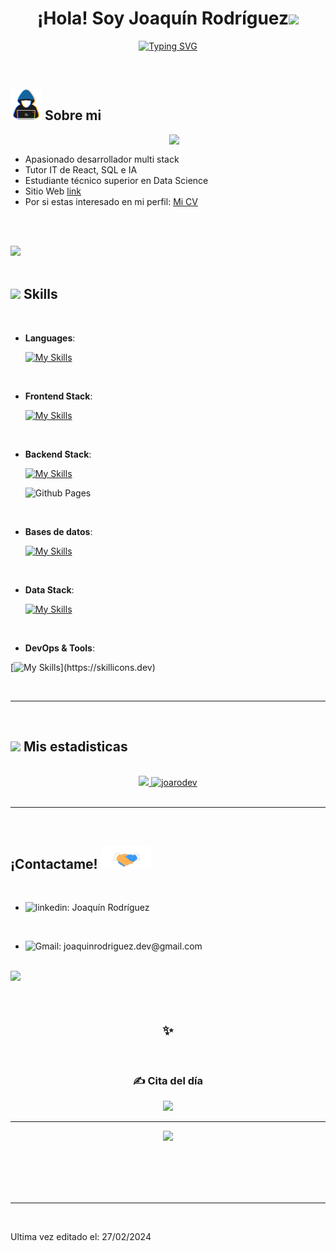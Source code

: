 
<h1 align="center"><b>¡Hola! Soy Joaquín Rodríguez</b><img src="https://media.giphy.com/media/hvRJCLFzcasrR4ia7z/giphy.gif" width="35"></h1>
<!--  -->
<p align="center">
  <a href="https://git.io/typing-svg"><img src="https://readme-typing-svg.demolab.com?font=Fira+Code&pause=1000&color=18BD16&random=false&width=435&lines=%3CDesarrollador+Full+Stack+%2F%3E;%3CIA+con+Python+%2F%3E;%3CDesarrollador+Frontend+%2F%3E;%3CStack+MERN+%26+PERN+%2F%3E;%3CProgramador+SQL+%2F%3E;%3CDesarrollador+Backend+%2F%3E;%3CData+Science+student+%2F%3E" alt="Typing SVG" /></a>
</p>


<br>
	
## <picture><img src = "https://github.com/0xAbdulKhalid/0xAbdulKhalid/raw/main/assets/mdImages/about_me.gif" width = 50px></picture> **Sobre mi**

<picture> <img align="right" src="https://avatars.githubusercontent.com/u/112600163?v=4" width = 250px></picture>

<br>

- Apasionado desarrollador multi stack
- Tutor IT de React, SQL e IA
- Estudiante técnico superior en Data Science
- Sitio Web [link](https://www.joarodev.com.ar)
- Por si estas interesado en mi perfil: [Mi CV](https://firebasestorage.googleapis.com/v0/b/portfolio-joarodev.appspot.com/o/PDF%2FCV.pdf?alt=media&token=94ce4977-d195-403a-a1ef-e42449efcb7c)

<br><br>

<img src="https://user-images.githubusercontent.com/73097560/115834477-dbab4500-a447-11eb-908a-139a6edaec5c.gif"><br><br>

## <img src="https://media2.giphy.com/media/QssGEmpkyEOhBCb7e1/giphy.gif?cid=ecf05e47a0n3gi1bfqntqmob8g9aid1oyj2wr3ds3mg700bl&rid=giphy.gif" width ="25"><b> Skills</b>
<br>

<p align="center">

- **Languages**:
    
    [![My Skills](https://skillicons.dev/icons?i=js,py,ts,cpp)](https://skillicons.dev)

<br>   
    
- **Frontend Stack**:

   [![My Skills](https://skillicons.dev/icons?i=html,css,js,sass,astro,bootstrap,less,materialui,svg,tailwind,vite,webpack,react)](https://skillicons.dev)

<br>

- **Backend Stack**:

  [![My Skills](https://skillicons.dev/icons?i=nodejs,express,firebase,nestjs,prisma)](https://skillicons.dev)

  ![Github Pages](https://img.shields.io/badge/GitHub%20Pages-%23327FC7.svg?style=for-the-badge&logo=github&logoColor=white)
    
<br>

- **Bases de datos**:

    [![My Skills](https://skillicons.dev/icons?i=supabase,sqlite,postgres,mysql,mongodb)](https://skillicons.dev)

<br>

- **Data Stack**:

    [![My Skills](https://skillicons.dev/icons?i=py,anaconda,aws,md,matlab,pycharm)](https://skillicons.dev)

<br>

- **DevOps & Tools**:

[![My Skills](https://skillicons.dev/icons?i=vscode,vercel,sublime,powershell,postman,npm,notion,mint,linux,windows,github,gitlab,git,gcp.docker,bash,atom,)](https://skillicons.dev)

</p>

<br>

-----

<br>


## <img src="https://media.giphy.com/media/iY8CRBdQXODJSCERIr/giphy.gif" width="35"><b> Mis estadisticas </b>
<br>

<div align="center">

<a href="https://github.com/0xabdulkhalid/">
  <img src="https://github-readme-stats.vercel.app/api?username=joarodev&include_all_commits=true&count_private=true&show_icons=true&line_height=20&title_color=7A7ADB&icon_color=2234AE&text_color=D3D3D3&bg_color=0,000000,130F40" width="450"/>
  <img src="https://github-readme-stats.vercel.app/api/top-langs?username=joarodev&show_icons=true&locale=en&layout=compact&line_height=20&title_color=7A7ADB&icon_color=2234AE&text_color=D3D3D3&bg_color=0,000000,130F40" width="375"  alt="joarodev"/>

</a>
</div>

<br>

-----

<br>

## <b> ¡Contactame! </b><img src="https://github.com/0xAbdulKhalid/0xAbdulKhalid/raw/main/assets/mdImages/handshake.gif" width ="80">
<br>
<div align='left'>

<ul>
<li>

![linkedin: Joaquín Rodríguez](https://img.shields.io/badge/LinkedIn-0077B5?style=for-the-badge&logo=linkedin&logoColor=white)

</li>

<br>

<li>

![Gmail: joaquinrodriguez.dev@gmail.com](https://img.shields.io/badge/Gmail-D14836?style=for-the-badge&logo=gmail&logoColor=white)

</li>
	
</ul>
</div>

<br>
<img src="https://user-images.githubusercontent.com/73097560/115834477-dbab4500-a447-11eb-908a-139a6edaec5c.gif">
<br>
<br>
<br>

<div align='center'>

## <b>✨</b>

<br>

### ✍️ Cita del día
![](https://quotes-github-readme.vercel.app/api?type=horizontal&theme=radical)

---
[![](https://visitcount.itsvg.in/api?id=Aneal07&icon=2&color=4)](https://visitcount.itsvg.in)

</div>
<br>
<br>
<br>
<br>

---

<br>

Ultima vez editado el: 27/02/2024
